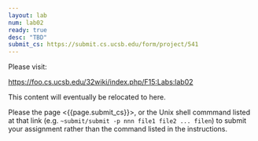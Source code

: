 ```yaml
---
layout: lab
num: lab02
ready: true
desc: "TBD"
submit_cs: https://submit.cs.ucsb.edu/form/project/541
---
```


Please visit:

<https://foo.cs.ucsb.edu/32wiki/index.php/F15:Labs:lab02>

This content will eventually be relocated to here.

Please the page <{{page.submit_cs}}>, or the Unix shell commmand listed at that
link (e.g. `~submit/submit -p nnn file1 file2 ... filen`) to
submit your assignment rather than the command listed in the instructions. 

